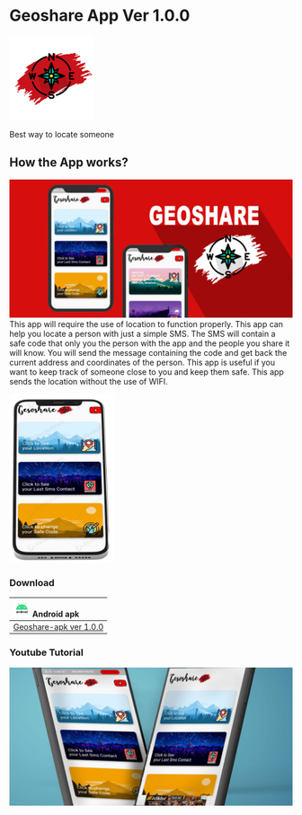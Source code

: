 # Geoshare App Ver 1.0.0

<img src="images/logo.png" height = 150>

Best way to locate someone

## How the App works?

<img src="images/SCREEN.png">
This app will require the use of location to function properly.
This app can help you locate a person with just a simple SMS. The SMS will contain a safe code that only you the person with the app and the people you share it will know. You will send the message containing the code and get back the current address and coordinates of the person. This app is useful if you want to keep track of someone close to you and keep them safe. This app sends the location without the use of WIFI.

<img src="images/phone.png" height = 300> <br>

### Download

|<img src="images/android.jpg" height = 30> Android apk|
|:--------|
|[Geoshare-apk ver 1.0.0](https://github.com/Hamas-ur-Rehman/Geoshare-App/raw/master/Downloads/app-release.apk)|

### Youtube Tutorial

<a href= "https://youtu.be/P5RbStBbyKk"><img src="images/screen 2.png"><a>
